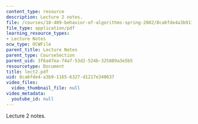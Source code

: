 ```yaml
---
content_type: resource
description: Lecture 2 notes.
file: /courses/18-409-behavior-of-algorithms-spring-2002/8ca6fde4a3b911656327d1217e340637_lect2.pdf
file_type: application/pdf
learning_resource_types:
- Lecture Notes
ocw_type: OCWFile
parent_title: Lecture Notes
parent_type: CourseSection
parent_uid: 3f6a47ea-74a7-53d2-524b-325889a3e5b5
resourcetype: Document
title: lect2.pdf
uid: 8ca6fde4-a3b9-1165-6327-d1217e340637
video_files:
  video_thumbnail_file: null
video_metadata:
  youtube_id: null
---
```

Lecture 2 notes.

